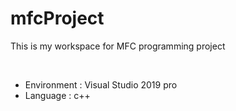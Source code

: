 # mfcProject

This is my workspace
  for MFC programming project

<br/>

- Environment : Visual Studio 2019 pro
- Language    : c++
